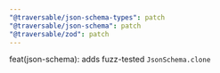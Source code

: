 ```yaml
---
"@traversable/json-schema-types": patch
"@traversable/json-schema": patch
"@traversable/zod": patch
---
```


feat(json-schema): adds fuzz-tested `JsonSchema.clone`
